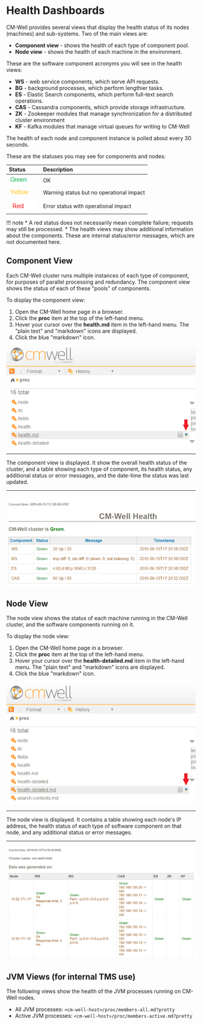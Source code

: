 # Health Dashboards

CM-Well provides several views that display the health status of its nodes (machines) and sub-systems. Two of the main views are:

* **Component view** - shows the health of each type of component pool.
* **Node view** - shows the health of each machine in the environment.

These are the software component acronyms you will see in the health views:

* **WS** - web service components, which serve API requests.
* **BG** - background processes, which perform lengthier tasks.
* **ES** - Elastic Search components, which perform full-text search operations.
* **CAS** - Cassandra components, which provide storage infrastructure.
* **ZK** - Zookeeper modules that manage synchronization for  a distributed cluster environment
* **KF** - Kafka modules that manage virtual queues for writing to CM-Well

The health of each node and component instance is polled about every 30 seconds.

These are the statuses you may see for components and nodes:

Status | Description
:-------|:------------
<img src="../../_Images/green.png"> | OK
<img src="../../_Images/yellow.png"> | Warning status but no operational impact
<img src="../../_Images/red.png"> | Error status with operational impact

!!! note
	* A red status does not necessarily mean complete failure; requests may still be processed.
	* The health views may show additional information about the components. These are internal status/error messages, which are not documented here. 

## Component View

Each CM-Well cluster runs multiple instances of each type of component, for purposes of parallel processing and redundancy. The component view shows the status of each of these "pools" of components.

To display the component view:

1. Open the CM-Well home page in a browser.
2. Click the **proc** item at the top of the left-hand menu.
3. Hover your cursor over the **health.md** item in the left-hand menu. The "plain text" and "markdown" icons are displayed.
4. Click the blue "markdown" icon. 


<img src="../../_Images/health-md-icon.png">

----------


The component view is displayed. It show the overall health status of the cluster, and a table showing each type of component, its health status, any additional status or error messages, and the date-time the status was last updated.

----------

<img src="../_Images/health-md-page.png">

## Node View

The node view shows the status of each machine running in the CM-Well cluster, and the software components running on it.

To display the node view:

1. Open the CM-Well home page in a browser.
2. Click the **proc** item at the top of the left-hand menu.
3. Hover your cursor over the **health-detailed.md** item in the left-hand menu. The "plain text" and "markdown" icons are displayed.
4. Click the blue "markdown" icon. 

<img src="../../_Images/health-detailed.md.icon.png">

----------
The node view is displayed. It contains a table showing each node's IP address, the health status of each type of software component on that node, and any additional status or error messages.

----------

<img src="../../_Images/health-detailed-new.png">

<a name="hdr1"></a>
## JVM Views (for internal TMS use)

The following views show the health of the JVM processes running on CM-Well nodes.

*  All JVM processes: `<cm-well-host>/proc/members-all.md?pretty`
*  Active JVM processes: `<cm-well-host>/proc/members-active.md?pretty`


